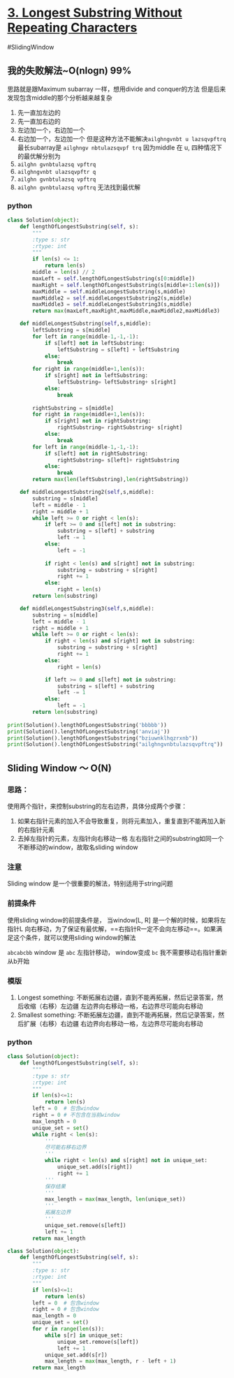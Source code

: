 # [3. Longest Substring Without Repeating Characters](https://leetcode.com/problems/longest-substring-without-repeating-characters/description/)
#SlidingWindow 
## 我的失败解法~O(nlogn) 99%
思路就是跟Maximum subarray 一样，想用divide and conquer的方法
但是后来发现包含middle的那个分析越来越复杂
1. 先一直加左边的
2. 先一直加右边的
3. 左边加一个，右边加一个
4. 右边加一个，左边加一个
但是这种方法不能解决`ailghngvnbt u lazsqvpftrq`
最长subarray是 `ailghngv nbtulazsqvpf trq`
因为middle 在 u, 四种情况下的最优解分别为 
1. `ailghn gvnbtulazsq vpftrq`
2. ``ailghngvnbt ulazsqvpftr q``
3. `ailghn gvnbtulazsq vpftrq`
4. `ailghn gvnbtulazsq vpftrq`
无法找到最优解
### python
```python
class Solution(object):
    def lengthOfLongestSubstring(self, s):
        """
        :type s: str
        :rtype: int
        """
        if len(s) <= 1:
            return len(s)
        middle = len(s) // 2
        maxLeft = self.lengthOfLongestSubstring(s[0:middle])
        maxRight = self.lengthOfLongestSubstring(s[middle+1:len(s)])
        maxMiddle = self.middleLongestSubstring(s,middle)
        maxMiddle2 = self.middleLongestSubstring2(s,middle)
        maxMiddle3 = self.middleLongestSubstring3(s,middle)
        return max(maxLeft,maxRight,maxMiddle,maxMiddle2,maxMiddle3)

    def middleLongestSubstring(self,s,middle):
        leftSubstring = s[middle]
        for left in range(middle-1,-1,-1):
            if s[left] not in leftSubstring:
                leftSubstring = s[left] + leftSubstring
            else:
                break
        for right in range(middle+1,len(s)):
            if s[right] not in leftSubstring:
                leftSubstring= leftSubstring+ s[right]
            else:
                break
        
        rightSubstring = s[middle]
        for right in range(middle+1,len(s)):
            if s[right] not in rightSubstring:
                rightSubstring= rightSubstring+ s[right]
            else:
                break
        for left in range(middle-1,-1,-1):
            if s[left] not in rightSubstring:
                rightSubstring= s[left]+ rightSubstring
            else:
                break
        return max(len(leftSubstring),len(rightSubstring))

    def middleLongestSubstring2(self,s,middle):
        substring = s[middle]
        left = middle - 1
        right = middle + 1
        while left >= 0 or right < len(s):
            if left >= 0 and s[left] not in substring:
                substring = s[left] + substring
                left -= 1
            else:
                left = -1 
            
            if right < len(s) and s[right] not in substring:
                substring = substring + s[right]
                right += 1
            else:
                right = len(s)
        return len(substring)

    def middleLongestSubstring3(self,s,middle):
        substring = s[middle]
        left = middle - 1
        right = middle + 1
        while left >= 0 or right < len(s):
            if right < len(s) and s[right] not in substring:
                substring = substring + s[right]
                right += 1
            else:
                right = len(s)

            if left >= 0 and s[left] not in substring:
                substring = s[left] + substring
                left -= 1
            else:
                left = -1 
        return len(substring)
        
print(Solution().lengthOfLongestSubstring('bbbbb'))
print(Solution().lengthOfLongestSubstring('anviaj'))
print(Solution().lengthOfLongestSubstring("bziuwnklhqzrxnb"))
print(Solution().lengthOfLongestSubstring("ailghngvnbtulazsqvpftrq"))
```
## Sliding Window ～ O(N)
### 思路：
使用两个指针，来控制substring的左右边界，具体分成两个步骤：
1. 如果右指针元素的加入不会导致重复，则将元素加入，重复直到不能再加入新的右指针元素
2. 去掉左指针的元素，左指针向右移动一格
左右指针之间的substring如同一个不断移动的window，故取名sliding window

### 注意
Sliding window 是一个很重要的解法，特别适用于string问题

### 前提条件
使用sliding window的前提条件是， 当window\[L, R\] 是一个解的时候，如果将左指针L 向右移动，为了保证有最优解，==右指针R一定不会向左移动==。如果满足这个条件，就可以使用sliding window的解法


`abcabcbb`
window 是 `abc`
左指针移动， window变成 `bc`
我不需要移动右指针重新从b开始

### 模版
1. Longest something: 不断拓展右边疆，直到不能再拓展，然后记录答案，然后收缩（右移）左边疆
	左边界向右移动一格，右边界尽可能向右移动
1. Smallest something: 不断拓展左边疆，直到不能再拓展，然后记录答案，然后扩展（右移）右边疆
	右边界向右移动一格，左边界尽可能向右移动
### python
```python
class Solution(object):
    def lengthOfLongestSubstring(self, s):
        """
        :type s: str
        :rtype: int
        """
        if len(s)<=1:
            return len(s)
        left = 0  # 包含window
        right = 0 # 不包含在当前window
        max_length = 0
        unique_set = set()
        while right < len(s):
			'''
			尽可能右移右边界
			'''
            while right < len(s) and s[right] not in unique_set:
                unique_set.add(s[right])
                right += 1
            '''
            保存结果
            '''
            max_length = max(max_length, len(unique_set))
			'''
			拓展左边界
			'''
            unique_set.remove(s[left])
            left += 1
        return max_length
```

```python
class Solution(object):
    def lengthOfLongestSubstring(self, s):
        """
        :type s: str
        :rtype: int
        """
        if len(s)<=1:
            return len(s)
        left = 0  # 包含window
        right = 0 # 包含window
        max_length = 0
        unique_set = set()
        for r in range(len(s)):
            while s[r] in unique_set:
                unique_set.remove(s[left])
                left += 1
            unique_set.add(s[r])
            max_length = max(max_length, r - left + 1)
        return max_length
```